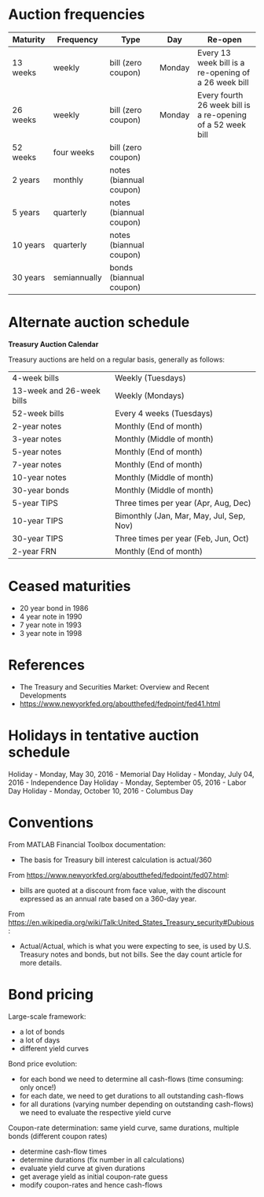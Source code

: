 # Auction frequencies

| Maturity | Frequency    | Type                    | Day    | Re-open                                                     |
|----------|--------------|-------------------------|--------|-------------------------------------------------------------|
| 13 weeks | weekly       | bill (zero coupon)      | Monday | Every 13 week bill is a re-opening of a 26 week bill        |
| 26 weeks | weekly       | bill (zero coupon)      | Monday | Every fourth 26 week bill is a re-opening of a 52 week bill |
| 52 weeks | four weeks   | bill (zero coupon)      |        |                                                             |
| 2 years  | monthly      | notes (biannual coupon) |        |                                                             |
| 5 years  | quarterly    | notes (biannual coupon) |        |                                                             |
| 10 years | quarterly    | notes (biannual coupon) |        |                                                             |
| 30 years | semiannually | bonds (biannual coupon) |        |                                                             |

# Alternate auction schedule

<p><strong>Treasury  Auction Calendar</strong></p>
<p>Treasury auctions are held on a regular basis, generally as  follows:</p>
<table class="nyfed-table">
<tbody>
<tr>
<td>4-week bills</td>
<td>Weekly (Tuesdays)</td>
</tr>
<tr>
<td>13-week and 26-week bills</td>
<td>Weekly (Mondays)</td>
</tr>
<tr>
<td>52-week bills</td>
<td>Every 4 weeks (Tuesdays)</td>
</tr>
<tr>
<td>2-year notes</td>
<td>Monthly (End of month)</td>
</tr>
<tr>
<td>3-year notes</td>
<td>Monthly (Middle of month)</td>
</tr>
<tr>
<td>5-year notes</td>
<td>Monthly (End of month)</td>
</tr>
<tr>
<td>7-year notes</td>
<td>Monthly (End of month)</td>
</tr>
<tr>
<td>10-year notes</td>
<td>Monthly (Middle of month)</td>
</tr>
<tr>
<td>30-year bonds</td>
<td>Monthly (Middle of month)</td>
</tr>
<tr>
<td>5-year TIPS</td>
<td>Three times per year (Apr, Aug, Dec)</td>
</tr>
<tr>
<td>10-year TIPS</td>
<td>Bimonthly (Jan, Mar, May, Jul, Sep, Nov)</td>
</tr>
<tr>
<td>30-year TIPS</td>
<td>Three times per year (Feb, Jun, Oct)</td>
</tr>
<tr>
<td>2-year FRN</td>
<td>Monthly (End of month)</td>
</tr>
</tbody>
</table>

# Ceased maturities

- 20 year bond in 1986
- 4 year note in 1990
- 7 year note in 1993
- 3 year note in 1998

# References

- The Treasury and Securities Market: Overview and Recent Developments
- https://www.newyorkfed.org/aboutthefed/fedpoint/fed41.html

# Holidays in tentative auction schedule

Holiday - Monday, May 30, 2016 - Memorial Day
Holiday - Monday, July 04, 2016 - Independence Day
Holiday - Monday, September 05, 2016 - Labor Day
Holiday - Monday, October 10, 2016 - Columbus Day

# Conventions

From MATLAB Financial Toolbox documentation:

- The basis for Treasury bill interest calculation is actual/360

From https://www.newyorkfed.org/aboutthefed/fedpoint/fed07.html:

- bills are quoted at a discount from face value, with the discount
  expressed as an annual rate based on a 360-day year. 

From https://en.wikipedia.org/wiki/Talk:United_States_Treasury_security#Dubious:
- Actual/Actual, which is what you were expecting to see, is used by
  U.S. Treasury notes and bonds, but not bills. See the day count
  article for more details.


# Bond pricing

Large-scale framework:
- a lot of bonds
- a lot of days
- different yield curves

Bond price evolution:
- for each bond we need to determine all cash-flows (time consuming:
  only once!)
- for each date, we need to get durations to all outstanding
  cash-flows
- for all durations (varying number depending on outstanding
  cash-flows) we need to evaluate the respective yield curve

Coupon-rate determination: same yield curve, same durations, multiple
bonds (different coupon rates)
- determine cash-flow times
- determine durations (fix number in all calculations)
- evaluate yield curve at given durations
- get average yield as initial coupon-rate guess
- modify coupon-rates and hence cash-flows
